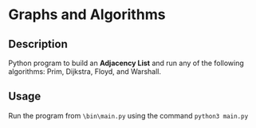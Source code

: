 # Graphs and Algorithms

## Description
Python program to build an **Adjacency List** and run any of the following algorithms: Prim, Dijkstra, Floyd, and Warshall.

## Usage
Run the program from `\bin\main.py` using the command `python3 main.py`
